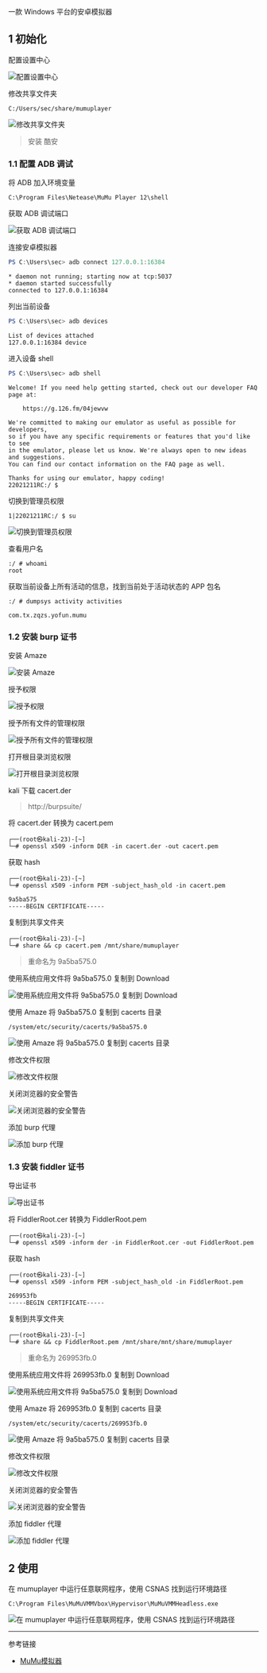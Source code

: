 一款 Windows 平台的安卓模拟器

## 1 初始化

配置设置中心

![配置设置中心](./../../../../../../images/MuMu%E6%A8%A1%E6%8B%9F%E5%99%A8/%E9%85%8D%E7%BD%AE%E8%AE%BE%E7%BD%AE%E4%B8%AD%E5%BF%83.png)

修改共享文件夹

```
C:/Users/sec/share/mumuplayer
```

![修改共享文件夹](./../../../../../../images/MuMu%E6%A8%A1%E6%8B%9F%E5%99%A8/%E4%BF%AE%E6%94%B9%E5%85%B1%E4%BA%AB%E6%96%87%E4%BB%B6%E5%A4%B9.png)

> 安装 酷安

### 1.1 配置 ADB 调试

将 ADB 加入环境变量

```
C:\Program Files\Netease\MuMu Player 12\shell
```

获取 ADB 调试端口

![获取 ADB 调试端口](./../../../../../../images/MuMu%E6%A8%A1%E6%8B%9F%E5%99%A8/%E8%8E%B7%E5%8F%96%20ADB%20%E8%B0%83%E8%AF%95%E7%AB%AF%E5%8F%A3.png)

连接安卓模拟器

```powershell
PS C:\Users\sec> adb connect 127.0.0.1:16384
```

```
* daemon not running; starting now at tcp:5037
* daemon started successfully
connected to 127.0.0.1:16384
```

列出当前设备

```powershell
PS C:\Users\sec> adb devices
```

```
List of devices attached
127.0.0.1:16384 device
```

进入设备 shell

```powershell
PS C:\Users\sec> adb shell
```

```
Welcome! If you need help getting started, check out our developer FAQ page at:

    https://g.126.fm/04jewvw

We're committed to making our emulator as useful as possible for developers,
so if you have any specific requirements or features that you'd like to see
in the emulator, please let us know. We're always open to new ideas and suggestions.
You can find our contact information on the FAQ page as well.

Thanks for using our emulator, happy coding!
22021211RC:/ $
```

切换到管理员权限

```shell
1|22021211RC:/ $ su
```

![切换到管理员权限](./../../../../../../images/MuMu%E6%A8%A1%E6%8B%9F%E5%99%A8/%E5%88%87%E6%8D%A2%E5%88%B0%E7%AE%A1%E7%90%86%E5%91%98%E6%9D%83%E9%99%90.png)

查看用户名

```shell
:/ # whoami
root
```

获取当前设备上所有活动的信息，找到当前处于活动状态的  APP 包名

```shell
:/ # dumpsys activity activities
```

```
com.tx.zqzs.yofun.mumu
```

### 1.2 安装 burp 证书

安装 Amaze

![安装 Amaze](./../../../../../../images/MuMu%E6%A8%A1%E6%8B%9F%E5%99%A8/%E5%AE%89%E8%A3%85%20Amaze.png)

授予权限

![授予权限](./../../../../../../images/MuMu%E6%A8%A1%E6%8B%9F%E5%99%A8/%E6%8E%88%E4%BA%88%E6%9D%83%E9%99%90.png)

授予所有文件的管理权限

![授予所有文件的管理权限](./../../../../../../images/MuMu%E6%A8%A1%E6%8B%9F%E5%99%A8/%E6%8E%88%E4%BA%88%E6%89%80%E6%9C%89%E6%96%87%E4%BB%B6%E7%9A%84%E7%AE%A1%E7%90%86%E6%9D%83%E9%99%90.png)

打开根目录浏览权限

![打开根目录浏览权限](./../../../../../../images/MuMu%E6%A8%A1%E6%8B%9F%E5%99%A8/%E6%89%93%E5%BC%80%E6%A0%B9%E7%9B%AE%E5%BD%95%E6%B5%8F%E8%A7%88%E6%9D%83%E9%99%90.png)

kali 下载 cacert.der

> http://burpsuite/

将 cacert.der 转换为 cacert.pem

```shell
┌──(root㉿kali-23)-[~]
└─# openssl x509 -inform DER -in cacert.der -out cacert.pem
```

获取 hash

```shell
┌──(root㉿kali-23)-[~]
└─# openssl x509 -inform PEM -subject_hash_old -in cacert.pem
```

```
9a5ba575
-----BEGIN CERTIFICATE-----
```

复制到共享文件夹

```shell
┌──(root㉿kali-23)-[~]
└─# share && cp cacert.pem /mnt/share/mumuplayer
```

> 重命名为 9a5ba575.0

使用系统应用文件将 9a5ba575.0 复制到 Download

![使用系统应用文件将 9a5ba575.0 复制到 Download](./../../../../../../images/MuMu%E6%A8%A1%E6%8B%9F%E5%99%A8/%E4%BD%BF%E7%94%A8%E7%B3%BB%E7%BB%9F%E5%BA%94%E7%94%A8%E6%96%87%E4%BB%B6%E5%B0%86%209a5ba575.0%20%E5%A4%8D%E5%88%B6%E5%88%B0%20Download.png)

使用 Amaze 将 9a5ba575.0 复制到 cacerts 目录

```
/system/etc/security/cacerts/9a5ba575.0
```

![使用 Amaze 将 9a5ba575.0 复制到 cacerts 目录](./../../../../../../images/MuMu%E6%A8%A1%E6%8B%9F%E5%99%A8/%E4%BD%BF%E7%94%A8%20Amaze%20%E5%B0%86%209a5ba575.0%20%E5%A4%8D%E5%88%B6%E5%88%B0%20cacerts%20%E7%9B%AE%E5%BD%95.png)

修改文件权限

![修改文件权限](./../../../../../../images/MuMu%E6%A8%A1%E6%8B%9F%E5%99%A8/%E4%BF%AE%E6%94%B9%E6%96%87%E4%BB%B6%E6%9D%83%E9%99%90.png)

关闭浏览器的安全警告

![关闭浏览器的安全警告](./../../../../../../images/MuMu%E6%A8%A1%E6%8B%9F%E5%99%A8/%E5%85%B3%E9%97%AD%E6%B5%8F%E8%A7%88%E5%99%A8%E7%9A%84%E5%AE%89%E5%85%A8%E8%AD%A6%E5%91%8A.png)

添加 burp 代理

![添加 burp 代理](./../../../../../../images/MuMu%E6%A8%A1%E6%8B%9F%E5%99%A8/%E6%B7%BB%E5%8A%A0%20burp%20%E4%BB%A3%E7%90%86.png)

### 1.3 安装 fiddler 证书

导出证书

![导出证书](./../../../../../../images/MuMu%E6%A8%A1%E6%8B%9F%E5%99%A8/%E5%AF%BC%E5%87%BA%E8%AF%81%E4%B9%A6.png)

将 FiddlerRoot.cer 转换为 FiddlerRoot.pem

```shell
┌──(root㉿kali-23)-[~]
└─# openssl x509 -inform der -in FiddlerRoot.cer -out FiddlerRoot.pem
```

获取 hash

```shell
┌──(root㉿kali-23)-[~]
└─# openssl x509 -inform PEM -subject_hash_old -in FiddlerRoot.pem
```

```
269953fb
-----BEGIN CERTIFICATE-----
```

复制到共享文件夹

```shell
┌──(root㉿kali-23)-[~]
└─# share && cp FiddlerRoot.pem /mnt/share/mnt/share/mumuplayer
```

> 重命名为 269953fb.0

使用系统应用文件将 269953fb.0 复制到 Download

![使用系统应用文件将 9a5ba575.0 复制到 Download](./../../../../../../images/MuMu%E6%A8%A1%E6%8B%9F%E5%99%A8/%E4%BD%BF%E7%94%A8%E7%B3%BB%E7%BB%9F%E5%BA%94%E7%94%A8%E6%96%87%E4%BB%B6%E5%B0%86%209a5ba575.0%20%E5%A4%8D%E5%88%B6%E5%88%B0%20Download.png)

使用 Amaze 将 269953fb.0 复制到 cacerts 目录

```
/system/etc/security/cacerts/269953fb.0
```

![使用 Amaze 将 9a5ba575.0 复制到 cacerts 目录](./../../../../../../images/MuMu%E6%A8%A1%E6%8B%9F%E5%99%A8/%E4%BD%BF%E7%94%A8%20Amaze%20%E5%B0%86%209a5ba575.0%20%E5%A4%8D%E5%88%B6%E5%88%B0%20cacerts%20%E7%9B%AE%E5%BD%95.png)

修改文件权限

![修改文件权限](./../../../../../../images/MuMu%E6%A8%A1%E6%8B%9F%E5%99%A8/%E4%BF%AE%E6%94%B9%E6%96%87%E4%BB%B6%E6%9D%83%E9%99%90.png)

关闭浏览器的安全警告

![关闭浏览器的安全警告](./../../../../../../images/MuMu%E6%A8%A1%E6%8B%9F%E5%99%A8/%E5%85%B3%E9%97%AD%E6%B5%8F%E8%A7%88%E5%99%A8%E7%9A%84%E5%AE%89%E5%85%A8%E8%AD%A6%E5%91%8A.png)

添加 fiddler 代理

![添加 fiddler 代理](./../../../../../../images/MuMu%E6%A8%A1%E6%8B%9F%E5%99%A8/%E6%B7%BB%E5%8A%A0%20fiddler%20%E4%BB%A3%E7%90%86.png)

## 2 使用

在 mumuplayer 中运行任意联网程序，使用 CSNAS 找到运行环境路径

```
C:\Program Files\MuMuVMMVbox\Hypervisor\MuMuVMMHeadless.exe
```

![在 mumuplayer 中运行任意联网程序，使用 CSNAS 找到运行环境路径](./../../../../../../images/MuMu%E6%A8%A1%E6%8B%9F%E5%99%A8/%E5%9C%A8%20mumuplayer%20%E4%B8%AD%E8%BF%90%E8%A1%8C%E4%BB%BB%E6%84%8F%E8%81%94%E7%BD%91%E7%A8%8B%E5%BA%8F%EF%BC%8C%E4%BD%BF%E7%94%A8%20CSNAS%20%E6%89%BE%E5%88%B0%E8%BF%90%E8%A1%8C%E7%8E%AF%E5%A2%83%E8%B7%AF%E5%BE%84.png)

---

参考链接

- [MuMu模拟器](https://mumu.163.com/)
